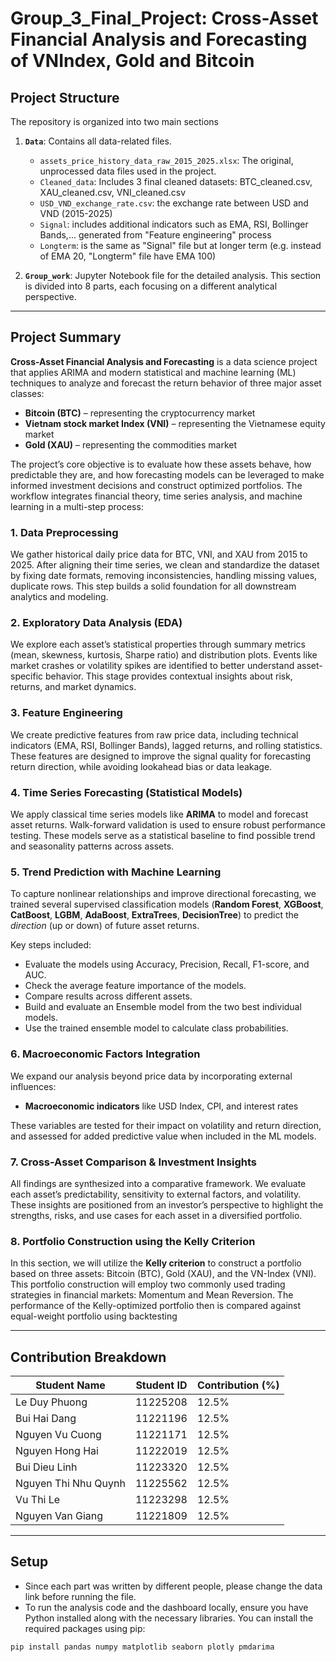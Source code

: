 # Group_3_Final_Project: Cross-Asset Financial Analysis and Forecasting of VNIndex, Gold and Bitcoin

## Project Structure
The repository is organized into two main sections
1.  **`Data`**: Contains all data-related files.
    * `assets_price_history_data_raw_2015_2025.xlsx`: The original, unprocessed data files used in the project.
    * `Cleaned_data`: Includes 3 final cleaned datasets: BTC_cleaned.csv, XAU_cleaned.csv, VNI_cleaned.csv
    * `USD_VND_exchange_rate.csv`: the exchange rate between USD and VND (2015-2025)
    * `Signal`: includes additional indicators such as EMA, RSI, Bollinger Bands,... generated from "Feature engineering" process
    * `Longterm`: is the same as "Signal" file but at longer term (e.g. instead of EMA 20, "Longterm" file have EMA 100)

2.  **`Group_work`**: Jupyter Notebook file for the detailed analysis. This section is divided into 8 parts, each focusing on a different analytical perspective.
  
---

## Project Summary

**Cross-Asset Financial Analysis and Forecasting** is a data science project that applies ARIMA and modern statistical and machine learning (ML) techniques to analyze and forecast the return behavior of three major asset classes:

- **Bitcoin (BTC)** – representing the cryptocurrency market  
- **Vietnam stock market Index (VNI)** – representing the Vietnamese equity market  
- **Gold (XAU)** – representing the commodities market

The project’s core objective is to evaluate how these assets behave, how predictable they are, and how forecasting models can be leveraged to make informed investment decisions and construct optimized portfolios. The workflow integrates financial theory, time series analysis, and machine learning in a multi-step process:

### 1. Data Preprocessing
We gather historical daily price data for BTC, VNI, and XAU from 2015 to 2025. After aligning their time series, we clean and standardize the dataset by fixing date formats, removing inconsistencies, handling missing values, duplicate rows. This step builds a solid foundation for all downstream analytics and modeling.

### 2. Exploratory Data Analysis (EDA)
We explore each asset’s statistical properties through summary metrics (mean, skewness, kurtosis, Sharpe ratio) and distribution plots. Events like market crashes or volatility spikes are identified to better understand asset-specific behavior. This stage provides contextual insights about risk, returns, and market dynamics.

### 3. Feature Engineering
We create predictive features from raw price data, including technical indicators (EMA, RSI, Bollinger Bands), lagged returns, and rolling statistics. These features are designed to improve the signal quality for forecasting return direction, while avoiding lookahead bias or data leakage.

### 4. Time Series Forecasting (Statistical Models)
We apply classical time series models like **ARIMA** to model and forecast asset returns. Walk-forward validation is used to ensure robust performance testing. These models serve as a statistical baseline to find possible trend and seasonality patterns across assets.

### 5. Trend Prediction with Machine Learning

To capture nonlinear relationships and improve directional forecasting, we trained several supervised classification models (**Random Forest**, **XGBoost**, **CatBoost**, **LGBM**, **AdaBoost**, **ExtraTrees**, **DecisionTree**) to predict the *direction* (up or down) of future asset returns.

Key steps included:

- Evaluate the models using Accuracy, Precision, Recall, F1-score, and AUC.
- Check the average feature importance of the models.
- Compare results across different assets.
- Build and evaluate an Ensemble model from the two best individual models.
- Use the trained ensemble model to calculate class probabilities.

### 6. Macroeconomic Factors Integration
We expand our analysis beyond price data by incorporating external influences:
- **Macroeconomic indicators** like USD Index, CPI, and interest rates 

These variables are tested for their impact on volatility and return direction, and assessed for added predictive value when included in the ML models.

### 7. Cross-Asset Comparison & Investment Insights
All findings are synthesized into a comparative framework. We evaluate each asset’s predictability, sensitivity to external factors, and volatility. These insights are positioned from an investor’s perspective to highlight the strengths, risks, and use cases for each asset in a diversified portfolio.

### 8. Portfolio Construction using the Kelly Criterion
In this section, we will utilize the **Kelly criterion** to construct a portfolio based on three assets: Bitcoin (BTC), Gold (XAU), and the VN-Index (VNI). This portfolio construction will employ two commonly used trading strategies in financial markets: Momentum and Mean Reversion. The performance of the Kelly-optimized portfolio then is compared against equal-weight portfolio using backtesting

---

## Contribution Breakdown

| Student Name            | Student ID  | Contribution (%) |
|-------------------------|-------------|------------------|
| Le Duy Phuong           | 11225208    | 12.5%            |
| Bui Hai Dang            | 11221196    | 12.5%            |
| Nguyen Vu Cuong         | 11221171    | 12.5%            |
| Nguyen Hong Hai         | 11222019    | 12.5%            |
| Bui Dieu Linh           | 11223320    | 12.5%            |
| Nguyen Thi Nhu Quynh    | 11225562    | 12.5%            |
| Vu Thi Le               | 11223298    | 12.5%            |
| Nguyen Van Giang        | 11221809    | 12.5%            |

--- 

## Setup
- Since each part was written by different people, please change the data link before running the file.
- To run the analysis code and the dashboard locally, ensure you have Python installed along with the necessary libraries. You can install the required packages using pip:
```bash
pip install pandas numpy matplotlib seaborn plotly pmdarima 

